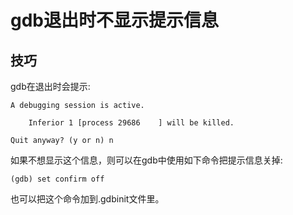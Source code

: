 # gdb退出时不显示提示信息


## 技巧
gdb在退出时会提示:  

	A debugging session is active.

        Inferior 1 [process 29686    ] will be killed.

    Quit anyway? (y or n) n


如果不想显示这个信息，则可以在gdb中使用如下命令把提示信息关掉:

	(gdb) set confirm off

也可以把这个命令加到.gdbinit文件里。


